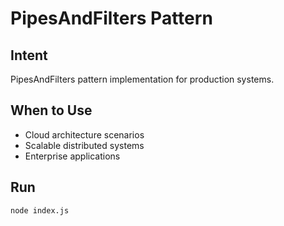 # PipesAndFilters Pattern

## Intent
PipesAndFilters pattern implementation for production systems.

## When to Use
- Cloud architecture scenarios
- Scalable distributed systems
- Enterprise applications

## Run
```bash
node index.js
```
